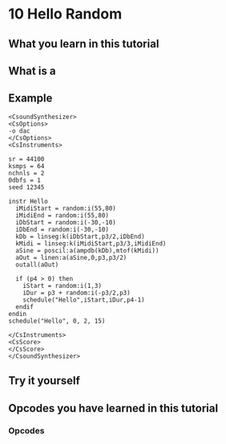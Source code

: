 # 10 Hello Random


## What you learn in this tutorial



## What is a 


## Example



~~~csound
<CsoundSynthesizer>
<CsOptions>
-o dac
</CsOptions>
<CsInstruments>

sr = 44100
ksmps = 64
nchnls = 2
0dbfs = 1
seed 12345

instr Hello
  iMidiStart = random:i(55,80)
  iMidiEnd = random:i(55,80)
  iDbStart = random:i(-30,-10)
  iDbEnd = random:i(-30,-10)
  kDb = linseg:k(iDbStart,p3/2,iDbEnd)
  kMidi = linseg:k(iMidiStart,p3/3,iMidiEnd)
  aSine = poscil:a(ampdb(kDb),mtof(kMidi))
  aOut = linen:a(aSine,0,p3,p3/2)
  outall(aOut)
  
  if (p4 > 0) then
    iStart = random:i(1,3)
    iDur = p3 + random:i(-p3/2,p3)
    schedule("Hello",iStart,iDur,p4-1)
  endif
endin
schedule("Hello", 0, 2, 15)

</CsInstruments>
<CsScore>
</CsScore>
</CsoundSynthesizer>
~~~

## 

## Try it yourself



## Opcodes you have learned in this tutorial
### Opcodes


